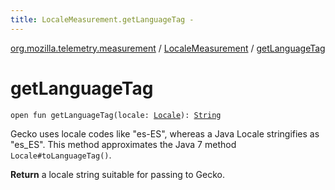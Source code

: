 ```yaml
---
title: LocaleMeasurement.getLanguageTag - 
---
```


[org.mozilla.telemetry.measurement](../index.html) / [LocaleMeasurement](index.html) / [getLanguageTag](./get-language-tag.html)

# getLanguageTag

`open fun getLanguageTag(locale: `[`Locale`](http://docs.oracle.com/javase/6/docs/api/java/util/Locale.html)`): `[`String`](https://kotlinlang.org/api/latest/jvm/stdlib/kotlin/-string/index.html)

Gecko uses locale codes like "es-ES", whereas a Java Locale stringifies as "es_ES". This method approximates the Java 7 method `Locale#toLanguageTag()`.

**Return**
a locale string suitable for passing to Gecko.

